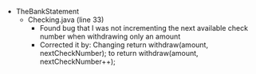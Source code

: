 - TheBankStatement
    - Checking.java (line 33)
        - Found bug that I was not incrementing the next available check number when withdrawing only an amount
        - Corrected it by:
            Changing return withdraw(amount, nextCheckNumber); to
                     return withdraw(amount, nextCheckNumber++);
